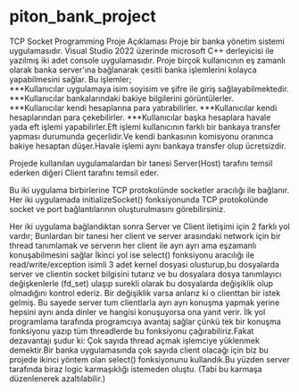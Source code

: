 # piton_bank_project
TCP Socket Programming
Proje Açıklaması 
  Proje bir banka yönetim sistemi uygulamasıdır. Visual Studio 2022 üzerinde  microsoft C++ derleyicisi ile yazılmış iki adet console uygulamasıdır.
  Proje birçok kullanıcının eş zamanlı olarak banka server'ına bağlanarak çesitli banka işlemlerini kolayca yapabilmesini sağlar. 
    Bu işlemler;  
                ***Kullanıcılar uygulamaya isim soyisim ve şifre ile giriş sağlayabilmektedir.
                ***Kullanıcılar bankalarındaki bakiye bilgilerini görüntülerler.<br>
                ***Kullanıcılar kendi hesaplarına para yatırabilirler.
                ***Kullanıcılar kendi hesaplarından para çekebilirler.
                ***Kullanıcılar başka hesaplara havale yada eft işlemi yapabilirler.Eft işlemi kullanıcının farklı bir bankaya transfer yapması
                       durumunda geçerlidir.Ve kendi bankasının komisyonu oranınca bakiye hesaptan düşer.Havale işlemi aynı bankaya transfer olup ücretsizdir.
                 
  
  Projede kullanılan uygulamalardan bir tanesi Server(Host) tarafını temsil ederken diğeri Client tarafını temsil eder.
  
  Bu iki uygulama birbirlerine TCP protokolünde socketler aracılığı ile bağlanır. Her iki uygulamada initializeSocket() fonksiyonunda TCP protokolünde socket ve port
  bağlantılarının oluşturulmasını görebilirsiniz.
  
  Her iki uygulama bağlandıktan sonra Server ve Client iletişimi için 2 farklı yol vardır;
      Bunlardan bir tanesi her client ve server arasındaki network için bir thread tanımlamak ve serverın her client ile ayrı ayrı ama eşzamanlı konuşabilmesini sağlar
      İkinci yol ise select() fonksiyonu aracılığı ile read/write/exception isimli 3 adet kernel dosyasi olusturup,bu dosyalarda server ve clientin socket bilgisini tutarız ve  bu dosyalara dosya tanımlayıcı değişkenlerle (fd_set) ulaşıp surekli olarak bu dosyalarda değişiklik olup olmadığını kontrol ederiz. Bir değişiklik varsa anlarız ki o clienttan bir istek gelmiş. Bu sayede server tum clientlarla ayrı ayrı konuşma yapmak yerine hepsini aynı anda dinler ve hangisi konuşuyorsa ona yanıt verir.
      İlk yol programlama tarafında programcıya avantaj sağlar çünkü tek bir konuşma fonksiyonu yazıp tüm threadlerde bu fonksiyonu çağırabiliriz.Fakat dezavantajı şudur ki: Çok sayıda thread açmak işlemciye yüklenmek demektir.Bir banka uygulamasında çok sayıda client olacağı için biz bu projede ikinci yöntem olan select() fonksiyonunu kullandık.Bu yüzden server tarafında biraz logic karmaşıklığı istemeden oluştu. (Tabi bu karmaşa düzenlenerek azaltılabilir.)
      
      
      
 
  
